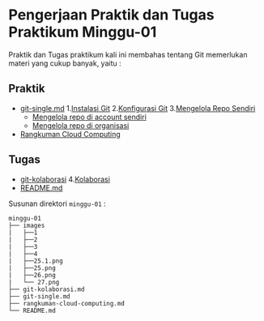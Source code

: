 # Pengerjaan Praktik dan Tugas Praktikum Minggu-01
Praktik dan Tugas praktikum kali ini membahas tentang Git memerlukan materi yang cukup banyak, yaitu :
## Praktik
* [git-single.md](git-single.md)
1.[Instalasi Git](git-single.md)
2.[Konfigurasi Git](git-single.md) 
3.[Mengelola Repo Sendiri](git-single.md)
   * [Mengelola repo di account sendiri](git-single.md)
   * [Mengelola repo di organisasi](git-single.md)
* [Rangkuman Cloud Computing](rangkuman-cloud-computing.md)
## Tugas
* [git-kolaborasi](git-kolaborasi.md)
4.[Kolaborasi](git-kolaborasi.md)
* [README.md](README.md)


Susunan direktori `minggu-01` :
```
minggu-01
├── images
|   ├──1
|   ├──2
|   ├──3
|   ├──4
|   ├──25.1.png
|   ├──25.png
|   ├──26.png
|   └── 27.png
├── git-kolaborasi.md
├── git-single.md
├── rangkuman-cloud-computing.md
└── README.md
```
